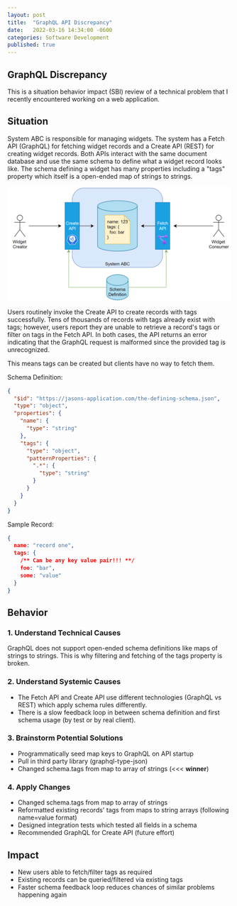 ```yaml
---
layout: post
title:  "GraphQL API Discrepancy"
date:   2022-03-16 14:34:00 -0600
categories: Software Development
published: true
---
```


## GraphQL Discrepancy

This is a situation behavior impact (SBI) review of a technical problem that I recently encountered working on a web application.

## Situation

System ABC is responsible for managing widgets. The system has a Fetch API (GraphQL) for fetching widget records and a Create API (REST) for creating widget records. Both APIs interact with the same document database and use the same schema to define what a widget record looks like. The schema defining a widget has many properties including a "tags" property which itself is a open-ended map of strings to strings.

![System ABC Architectural Diagram](/assets/images/system-abc-diagram.png)

Users routinely invoke the Create API to create records with tags successfully. Tens of thousands of records with tags already exist with tags; however, users report they are unable to retrieve a record's tags or filter on tags in the Fetch API. In both cases, the API returns an error indicating that the GraphQL request is malformed since the provided tag is unrecognized. 

This means tags can be created but clients have no way to fetch them.

Schema Definition:

```json
{
  "$id": "https://jasons-application.com/the-defining-schema.json",
  "type": "object",
  "properties": {
    "name": {
      "type": "string"
    },
    "tags": {
      "type": "object",
      "patternProperties": {
        ".*": {
          "type": "string"
        }
      }
    }
  }
}
```

Sample Record:

```json
{
  name: "record one",
  tags: {
    /** Can be any key value pair!!! **/
    foo: "bar",
    some: "value"
  }
}
```

## Behavior
 
### 1. Understand Technical Causes
 
GraphQL does not support open-ended schema definitions like maps of strings to strings. This is why filtering and fetching of the tags property is broken.
 
### 2. Understand Systemic Causes

- The Fetch API and Create API use different technologies (GraphQL vs REST) which apply schema rules differently.
- There is a slow feedback loop in between schema definition and first schema usage (by test or by real client).

### 3. Brainstorm Potential Solutions

- Programmatically seed map keys to GraphQL on API startup
- Pull in third party library (graphql-type-json)
- Changed schema.tags from map to array of strings (<<< **winner**)

### 4. Apply Changes

- Changed schema.tags from map to array of strings
- Reformatted existing records' tags from maps to string arrays (following name=value format)
- Designed integration tests which tested all fields in a schema
- Recommended GraphQL for Create API (future effort)

## Impact
 
- New users able to fetch/filter tags as required
- Existing records can be queried/filtered via existing tags 
- Faster schema feedback loop reduces chances of similar problems happening again